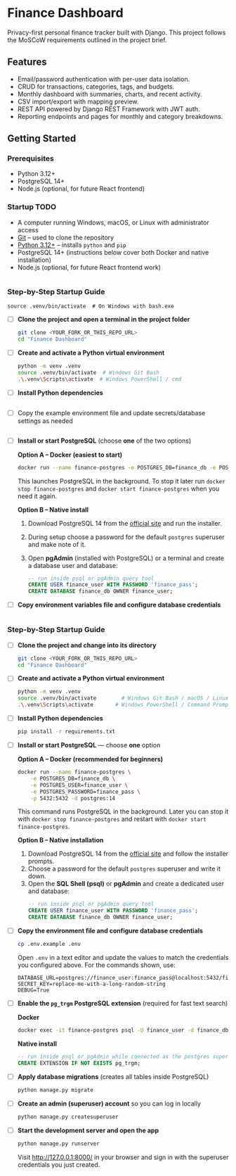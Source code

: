 # Finance Dashboard

Privacy-first personal finance tracker built with Django. This project follows the MoSCoW requirements outlined in the project brief.

## Features

- Email/password authentication with per-user data isolation.
- CRUD for transactions, categories, tags, and budgets.
- Monthly dashboard with summaries, charts, and recent activity.
- CSV import/export with mapping preview.
- REST API powered by Django REST Framework with JWT auth.
- Reporting endpoints and pages for monthly and category breakdowns.

## Getting Started

### Prerequisites

- Python 3.12+
- PostgreSQL 14+
- Node.js (optional, for future React frontend)

### Startup TODO
- A computer running Windows, macOS, or Linux with administrator access
- [Git](https://git-scm.com/) – used to clone the repository
- [Python 3.12+](https://www.python.org/downloads/) – installs `python` and `pip`
- PostgreSQL 14+ (instructions below cover both Docker and native installation)
- Node.js (optional, for future React frontend work)
	```bash
### Step-by-Step Startup Guide
	source .venv/bin/activate  # On Windows with bash.exe
- [ ] **Clone the project and open a terminal in the project folder**

	```bash
	git clone <YOUR_FORK_OR_THIS_REPO_URL>
	cd "Finance Dashboard"
	```

- [ ] **Create and activate a Python virtual environment**

	```bash
	python -m venv .venv
	source .venv/bin/activate  # Windows Git Bash
	.\.venv\Scripts\activate  # Windows PowerShell / cmd
	```

- [ ] **Install Python dependencies**
	```

- [ ] Copy the example environment file and update secrets/database settings as needed

	```bash
- [ ] **Install or start PostgreSQL** (choose **one** of the two options)

	**Option A – Docker (easiest to start)**

	```bash
	docker run --name finance-postgres -e POSTGRES_DB=finance_db -e POSTGRES_USER=finance_user -e POSTGRES_PASSWORD=finance_pass -p 5432:5432 -d postgres:14
	```

	This launches PostgreSQL in the background. To stop it later run `docker stop finance-postgres` and `docker start finance-postgres` when you need it again.

	**Option B – Native install**

	1. Download PostgreSQL 14 from the [official site](https://www.postgresql.org/download/) and run the installer.
	2. During setup choose a password for the default `postgres` superuser and make note of it.
	3. Open **pgAdmin** (installed with PostgreSQL) or a terminal and create a database user and database:

		 ```sql
		 -- run inside psql or pgAdmin query tool
		 CREATE USER finance_user WITH PASSWORD 'finance_pass';
		 CREATE DATABASE finance_db OWNER finance_user;
		 ```

- [ ] **Copy environment variables file and configure database credentials**
	```

### Step-by-Step Startup Guide

- [ ] **Clone the project and change into its directory**
	```bash
	git clone <YOUR_FORK_OR_THIS_REPO_URL>
	cd "Finance Dashboard"
	```

- [ ] **Create and activate a Python virtual environment**
	```bash
	python -m venv .venv
	source .venv/bin/activate        # Windows Git Bash / macOS / Linux
	.\.venv\Scripts\activate       # Windows PowerShell / Command Prompt
	```

- [ ] **Install Python dependencies**
	```bash
	pip install -r requirements.txt
	```

- [ ] **Install or start PostgreSQL** — choose **one** option

	**Option A – Docker (recommended for beginners)**
	```bash
	docker run --name finance-postgres \
		-e POSTGRES_DB=finance_db \
		-e POSTGRES_USER=finance_user \
		-e POSTGRES_PASSWORD=finance_pass \
		-p 5432:5432 -d postgres:14
	```
	This command runs PostgreSQL in the background. Later you can stop it with `docker stop finance-postgres` and restart with `docker start finance-postgres`.

	**Option B – Native installation**
	1. Download PostgreSQL 14 from the [official site](https://www.postgresql.org/download/) and follow the installer prompts.
	2. Choose a password for the default `postgres` superuser and write it down.
	3. Open the **SQL Shell (psql)** or **pgAdmin** and create a dedicated user and database:
		 ```sql
		 -- run inside psql or pgAdmin query tool
		 CREATE USER finance_user WITH PASSWORD 'finance_pass';
		 CREATE DATABASE finance_db OWNER finance_user;
		 ```

- [ ] **Copy the environment file and configure database credentials**
	```bash
	cp .env.example .env
	```
	Open `.env` in a text editor and update the values to match the credentials you configured above. For the commands shown, use:
	```env
	DATABASE_URL=postgres://finance_user:finance_pass@localhost:5432/finance_db
	SECRET_KEY=replace-me-with-a-long-random-string
	DEBUG=True
	```

- [ ] **Enable the `pg_trgm` PostgreSQL extension** (required for fast text search)

	**Docker**
	```bash
	docker exec -it finance-postgres psql -U finance_user -d finance_db -c "CREATE EXTENSION IF NOT EXISTS pg_trgm;"
	```

	**Native install**
	```sql
	-- run inside psql or pgAdmin while connected as the postgres superuser
	CREATE EXTENSION IF NOT EXISTS pg_trgm;
	```

- [ ] **Apply database migrations** (creates all tables inside PostgreSQL)
	```bash
	python manage.py migrate
	```

- [ ] **Create an admin (superuser) account** so you can log in locally
	```bash
	python manage.py createsuperuser
	```

- [ ] **Start the development server and open the app**
	```bash
	python manage.py runserver
	```
	Visit http://127.0.0.1:8000/ in your browser and sign in with the superuser credentials you just created.
